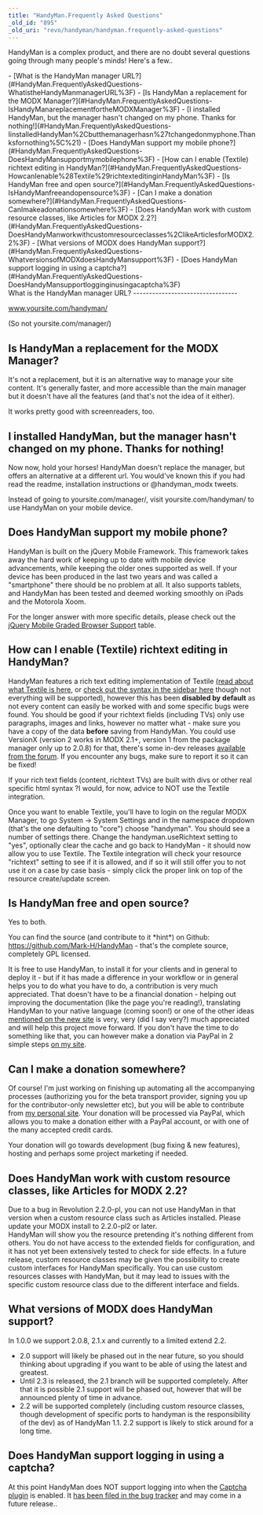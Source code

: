 ```yaml
---
title: "HandyMan.Frequently Asked Questions"
_old_id: "895"
_old_uri: "revo/handyman/handyman.frequently-asked-questions"
---
```


HandyMan is a complex product, and there are no doubt several questions going through many people's minds! Here's a few..

<div>- [What is the HandyMan manager URL?](#HandyMan.FrequentlyAskedQuestions-WhatistheHandyManmanagerURL%3F)
- [Is HandyMan a replacement for the MODX Manager?](#HandyMan.FrequentlyAskedQuestions-IsHandyManareplacementfortheMODXManager%3F)
- [I installed HandyMan, but the manager hasn't changed on my phone. Thanks for nothing!](#HandyMan.FrequentlyAskedQuestions-IinstalledHandyMan%2Cbutthemanagerhasn%27tchangedonmyphone.Thanksfornothing%5C%21)
- [Does HandyMan support my mobile phone?](#HandyMan.FrequentlyAskedQuestions-DoesHandyMansupportmymobilephone%3F)
- [How can I enable (Textile) richtext editing in HandyMan?](#HandyMan.FrequentlyAskedQuestions-HowcanIenable%28Textile%29richtexteditinginHandyMan%3F)
- [Is HandyMan free and open source?](#HandyMan.FrequentlyAskedQuestions-IsHandyManfreeandopensource%3F)
- [Can I make a donation somewhere?](#HandyMan.FrequentlyAskedQuestions-CanImakeadonationsomewhere%3F)
- [Does HandyMan work with custom resource classes, like Articles for MODX 2.2?](#HandyMan.FrequentlyAskedQuestions-DoesHandyManworkwithcustomresourceclasses%2ClikeArticlesforMODX2.2%3F)
- [What versions of MODX does HandyMan support?](#HandyMan.FrequentlyAskedQuestions-WhatversionsofMODXdoesHandyMansupport%3F)
- [Does HandyMan support logging in using a captcha?](#HandyMan.FrequentlyAskedQuestions-DoesHandyMansupportlogginginusingacaptcha%3F)

</div>What is the HandyMan manager URL?
---------------------------------

www.yoursite.com/handyman/

(So not yoursite.com/manager/)

Is HandyMan a replacement for the MODX Manager?
-----------------------------------------------

It's not a replacement, but it is an alternative way to manage your site content. It's generally faster, and more accessible than the main manager but it doesn't have all the features (and that's not the idea of it either).

It works pretty good with screenreaders, too.

I installed HandyMan, but the manager hasn't changed on my phone. Thanks for nothing!
-------------------------------------------------------------------------------------

Now now, hold your horses! HandyMan doesn't replace the manager, but offers an alternative at a different url. You would've known this if you had read the readme, installation instructions or @handyman\_modx tweets.

Instead of going to yoursite.com/manager/, visit yoursite.com/handyman/ to use HandyMan on your mobile device.

Does HandyMan support my mobile phone?
--------------------------------------

HandyMan is built on the jQuery Mobile Framework. This framework takes away the hard work of keeping up to date with mobile device advancements, while keeping the older ones supported as well. If your device has been produced in the last two years and was called a "smartphone" there should be no problem at all. It also supports tablets, and HandyMan has been tested and deemed working smoothly on iPads and the Motorola Xoom.

For the longer answer with more specific details, please check out the [jQuery Mobile Graded Browser Support](http://jquerymobile.com/gbs/) table.

How can I enable (Textile) richtext editing in HandyMan?
--------------------------------------------------------

HandyMan features a rich text editing implementation of Textile [(read about what Textile is here](http://en.wikipedia.org/wiki/Textile_(markup_language)), or [check out the syntax in the sidebar here](http://www.textism.com/tools/textile/) though not everything will be supported), however this has been **disabled by default** as not every content can easily be worked with and some specific bugs were found. You should be good if your richtext fields (including TVs) only use paragraphs, images and links, however no matter what - make sure you have a copy of the data **before** saving from HandyMan. You could use VersionX (version 2 works in MODX 2.1+, version 1 from the package manager only up to 2.0.8) for that, there's some in-dev releases [available from the forum](http://forums.modx.com/thread/72078/versionx-v2---in-development-previews). If you encounter any bugs, make sure to report it so it can be fixed!

If your rich text fields (content, richtext TVs) are built with divs or other real specific html syntax ?I would, for now, advice to NOT use the Textile integration.

Once you want to enable Textile, you'll have to login on the regular MODX Manager, to go System -> System Settings and in the namespace dropdown (that's the one defaulting to "core") choose "handyman". You should see a number of settings there. Change the handyman.useRichtext setting to "yes", optionally clear the cache and go back to HandyMan - it should now allow you to use Textile. The Textile integration will check your resource "richtext" setting to see if it is allowed, and if so it will still offer you to not use it on a case by case basis - simply click the proper link on top of the resource create/update screen.

Is HandyMan free and open source?
---------------------------------

Yes to both.

You can find the source (and contribute to it \*hint\*) on Github: <https://github.com/Mark-H/HandyMan> - that's the complete source, completely GPL licensed.

It is free to use HandyMan, to install it for your clients and in general to deploy it - but if it has made a difference in your workflow or in general helps you to do what you have to do, a contribution is very much appreciated. That doesn't have to be a financial donation - helping out improving the documentation (like the page you're reading!), translating HandyMan to your native language (coming soon!) or one of the other ideas [mentioned on the new site](http://www.modxmobile.com/contribute/no-money-involved/) is very, very (did I say very?) much appreciated and will help this project move forward. If you don't have the time to do something like that, you can however make a donation via PayPal in 2 simple steps [on my site](http://www.markhamstra.com/l/hm/).

Can I make a donation somewhere?
--------------------------------

Of course! I'm just working on finishing up automating all the accompanying processes (authorizing you for the beta transport provider, signing you up for the contributor-only newsletter etc), but you will be able to contribute from [my personal site](http://www.markhamstra.com/l/hm/). Your donation will be processed via PayPal, which allows you to make a donation either with a PayPal account, or with one of the many accepted credit cards.

Your donation will go towards development (bug fixing & new features), hosting and perhaps some project marketing if needed.

Does HandyMan work with custom resource classes, like Articles for MODX 2.2?
----------------------------------------------------------------------------

<div class="warning">Due to a bug in Revolution 2.2.0-pl, you can not use HandyMan in that version when a custom resource class such as Articles installed. Please update your MODX install to 2.2.0-pl2 or later.</div>HandyMan will show you the resource pretending it's nothing different from others. You do not have access to the extended fields for configuration, and it has not yet been extensively tested to check for side effects. In a future release, custom resource classes may be given the possibility to create custom interfaces for HandyMan specifically. You can use custom resources classes with HandyMan, but it may lead to issues with the specific custom resource class due to the different interface and fields.

What versions of MODX does HandyMan support?
--------------------------------------------

In 1.0.0 we support 2.0.8, 2.1.x and currently to a limited extend 2.2.

- 2.0 support will likely be phased out in the near future, so you should thinking about upgrading if you want to be able of using the latest and greatest.
- Until 2.3 is released, the 2.1 branch will be supported completely. After that it is possible 2.1 support will be phased out, however that will be announced plenty of time in advance.
- 2.2 will be supported completely (including custom resource classes, though development of specific ports to handyman is the responsibility of the dev) as of HandyMan 1.1. 2.2 support is likely to stick around for a long time.

Does HandyMan support logging in using a captcha?
-------------------------------------------------

At this point HandyMan does NOT support logging into when the [Captcha plugin](http://modx.com/extras/package/captcha) is enabled. It [has been filed in the bug tracker](http://tracker.modx.com/issues/6620) and may come in a future release..